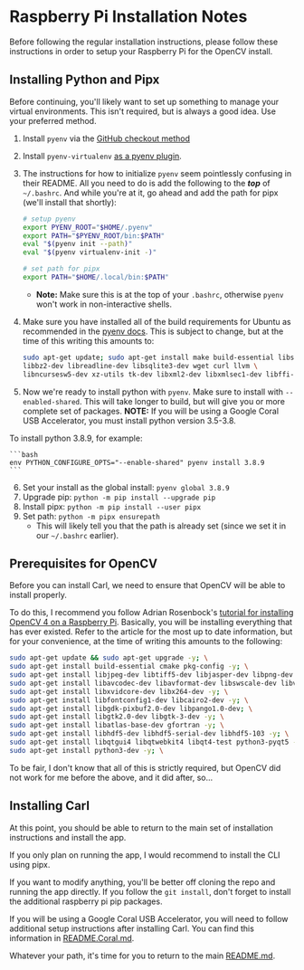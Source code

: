 # Raspberry Pi Installation Notes

Before following the regular installation instructions, please follow these instructions in order to setup your Raspberry Pi for the OpenCV install.

## Installing Python and Pipx

Before continuing, you'll likely want to set up something to manage your virtual environments. This isn't required, but is always a good idea. Use your preferred method.

1. Install `pyenv` via the [GitHub checkout method](https://github.com/pyenv/pyenv#basic-github-checkout)
2. Install `pyenv-virtualenv` [as a pyenv plugin](https://github.com/pyenv/pyenv-virtualenv#installing-as-a-pyenv-plugin).
3. The instructions for how to initialize `pyenv` seem pointlessly confusing in their README. All you need to do is add the following to the ***top*** of `~/.bashrc`. And while you're at it, go ahead and add the path for pipx (we'll install that shortly):
    ```bash
    # setup pyenv
    export PYENV_ROOT="$HOME/.pyenv"
    export PATH="$PYENV_ROOT/bin:$PATH"
    eval "$(pyenv init --path)"
    eval "$(pyenv virtualenv-init -)"

    # set path for pipx
    export PATH="$HOME/.local/bin:$PATH"
    ```
    - **Note:** Make sure this is at the top of your `.bashrc`, otherwise `pyenv` won't work in non-interactive shells.
4. Make sure you have installed all of the build requirements for Ubuntu as recommended in the [pyenv docs](https://github.com/pyenv/pyenv/wiki#suggested-build-environment). This is subject to change, but at the time of this writing this amounts to:
    ```bash
    sudo apt-get update; sudo apt-get install make build-essential libssl-dev zlib1g-dev \
    libbz2-dev libreadline-dev libsqlite3-dev wget curl llvm \
    libncursesw5-dev xz-utils tk-dev libxml2-dev libxmlsec1-dev libffi-dev liblzma-dev

    ```

5. Now we're ready to install python with `pyenv`. Make sure to install with `--enabled-shared`. This will take longer to build, but will give you or more complete set of packages. 
**NOTE:** If you will be using a Google Coral USB Accelerator, you must install python version 3.5-3.8.

To install python 3.8.9, for example:

    ```bash
    env PYTHON_CONFIGURE_OPTS="--enable-shared" pyenv install 3.8.9
    ```

6. Set your install as the global install: `pyenv global 3.8.9`
7. Upgrade pip: `python -m pip install --upgrade pip`
8. Install pipx: `python -m pip install --user pipx`
9. Set path: `python -m pipx ensurepath`
    - This will likely tell you that the path is already set (since we set it in our `~/.bashrc` earlier).

## Prerequisites for OpenCV

Before you can install Carl, we need to ensure that OpenCV will be able to install properly.

To do this, I recommend you follow Adrian Rosenbock's [tutorial for installing OpenCV 4 on a Raspberry Pi](https://www.pyimagesearch.com/2019/09/16/install-opencv-4-on-raspberry-pi-4-and-raspbian-buster/). Basically, you will be installing everything that has ever existed. Refer to the article for the most up to date information, but for your convenience, at the time of writing this amounts to the following:

```bash
sudo apt-get update && sudo apt-get upgrade -y; \
sudo apt-get install build-essential cmake pkg-config -y; \
sudo apt-get install libjpeg-dev libtiff5-dev libjasper-dev libpng-dev -y; \
sudo apt-get install libavcodec-dev libavformat-dev libswscale-dev libv4l-dev -y; \
sudo apt-get install libxvidcore-dev libx264-dev -y; \
sudo apt-get install libfontconfig1-dev libcairo2-dev -y; \
sudo apt-get install libgdk-pixbuf2.0-dev libpango1.0-dev; \
sudo apt-get install libgtk2.0-dev libgtk-3-dev -y; \
sudo apt-get install libatlas-base-dev gfortran -y; \
sudo apt-get install libhdf5-dev libhdf5-serial-dev libhdf5-103 -y; \
sudo apt-get install libqtgui4 libqtwebkit4 libqt4-test python3-pyqt5 -y; \
sudo apt-get install python3-dev -y; \
```

To be fair, I don't know that all of this is strictly required, but OpenCV did not work for me before the above, and it did after, so...

## Installing Carl

At this point, you should be able to return to the main set of installation instructions and install the app.

If you only plan on running the app, I would recommend to install the CLI using pipx.

If you want to modify anything, you'll be better off cloning the repo and running the app directly. If you follow the `git install`, don't forget to install the additional raspberry pi pip packages.

If you will be using a Google Coral USB Accelerator, you will need to follow additional setup instructions after installing Carl. You can find this information in [README.Coral.md](/README.Coral.md).

Whatever your path, it's time for you to return to the main [README.md](README.md#installation).
